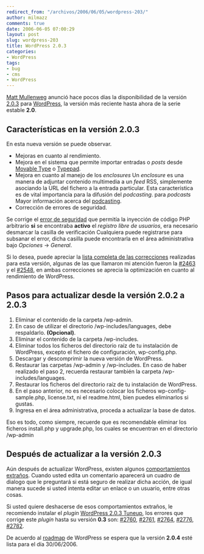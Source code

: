 ```yaml
---
redirect_from: "/archivos/2006/06/05/wordpress-203/"
author: milmazz
comments: true
date: 2006-06-05 07:00:29
layout: post
slug: wordpress-203
title: WordPress 2.0.3
categories:
- WordPress
tags:
- bug
- cms
- WordPress
---
```


[Matt Mullenweg](http://photomatt.net/) anunció hace pocos días la disponibilidad de la versión [2.0.3](http://wordpress.org/development/2006/06/wordpress-203/) para [WordPress](http://www.wordpress.org), la versión más reciente hasta ahora de la serie estable **2.0**.

## Características en la versión 2.0.3

En esta nueva versión se puede observar.

  * Mejoras en cuanto al rendimiento.
  * Mejora en el sistema que permite importar entradas o _posts_ desde [Movable Type](http://www.sixapart.com/movabletype/) o [Typepad](http://www.sixapart.com/typepad/).
  * Mejora en cuanto al manejo de los _enclosures_ Un _enclosure_ es una manera de adjuntar contenido multimedia a un _feed_ RSS, simplemente asociando la URL del fichero a la entrada particular. Esta característica es de vital importancia para la difusión del _podcasting_. para _podcasts_ Mayor información acerca del [podcasting](http://en.wikipedia.org/wiki/Podcasting).
  * Corrección de errores de seguridad.

Se corrige el [error de seguridad](http://magazine.olrin.org/wordpress_security_flaw/) que permitía la inyección de código PHP arbitrario **si** se encontraba **activo** el _registro libre de usuarios_, era necesario desmarcar la casilla de verificación Cualquiera puede registrarse para subsanar el error, dicha casilla puede encontrarla en el área administrativa bajo _Opciones_ -> _General_.

Si lo desea, puede apreciar la [lista completa de las correcciones](http://trac.wordpress.org/query?status=closed&milestone=2.0.3) realizadas para esta versión, algunas de las que llamaron mi atención fueron la [#2463](http://trac.wordpress.org/ticket/2463) y el [#2548](http://trac.wordpress.org/ticket/2548), en ambas correcciones se aprecia la optimización en cuanto al rendimiento de WordPress.

## Pasos para actualizar desde la versión 2.0.2 a 2.0.3

  1. Eliminar el contenido de la carpeta /wp-admin.
  2. En caso de utilizar el directorio /wp-includes/languages, debe respaldarlo. **(Opcional)**.
  3. Eliminar el contenido de la carpeta /wp-includes.
  4. Eliminar todos los ficheros del directorio raíz de tu instalación de WordPress, excepto el fichero de configuración, wp-config.php.
  5. Descargar y descomprimir la nueva versión de WordPress.
  6. Restaurar las carpetas /wp-admin y /wp-includes. En caso de haber realizado el paso 2, recuerda restaurar también la carpeta /wp-includes/languages.
  7. Restaurar los ficheros del directorio raíz de tu instalación de WordPress.
  8. En el paso anterior, no es necesario colocar los ficheros wp-config-sample.php, license.txt, ni el readme.html, bien puedes eliminarlos si gustas.
  9. Ingresa en el área administrativa, proceda a actualizar la base de datos.

Eso es todo, como siempre, recuerde que es recomendable eliminar los ficheros install.php y upgrade.php, los cuales se encuentran en el directorio /wp-admin

## Después de actualizar a la versión 2.0.3

Aún después de actualizar WordPress, existen algunos [comportamientos extraños](http://www.alt1040.com/archivo/2006/06/04/no-actualizar-a-wordpress-203/). Cuando usted edita un comentario aparecerá un cuadro de dialogo que le preguntará si está seguro de realizar dicha acción, de igual manera sucede si usted intenta editar un enlace o un usuario, entre otras cosas.

Si usted quiere deshacerse de esos comportamientos extraños, le recomiendo instalar el _plugin_ [WordPress 2.0.3 Tuneup](http://txfx.net/code/wordpress/wordpress-203-tuneup/), los errores que corrige este _plugin_ hasta su versión **0.3** son: [#2760](http://trac.wordpress.org/ticket/2760), [#2761](http://trac.wordpress.org/ticket/2761), [#2764](http://trac.wordpress.org/ticket/2764), [#2776](http://trac.wordpress.org/ticket/2776), [#2782](http://trac.wordpress.org/ticket/2782).

De acuerdo al [roadmap](http://trac.wordpress.org/roadmap) de WordPress se espera que la versión **2.0.4** esté lista para el día 30/06/2006.
